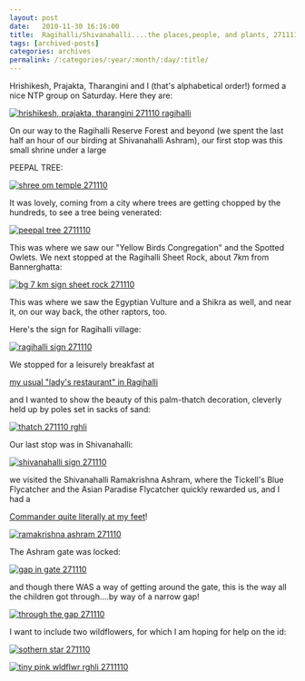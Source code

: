 ```yaml
---
layout: post
date:	2010-11-30 16:16:00
title:  Ragihalli/Shivanahalli....the places,people, and plants, 2711110
tags: [archived-posts]
categories: archives
permalink: /:categories/:year/:month/:day/:title/
---
```

Hrishikesh, Prajakta, Tharangini and I (that's alphabetical order!) formed a nice NTP group on Saturday. Here they are:


<a href="http://s1142.photobucket.com/albums/n602/Deepapctrsglr/?action=view&amp;current=IMG_7233.jpg" target="_blank"><img src="http://i1142.photobucket.com/albums/n602/Deepapctrsglr/IMG_7233.jpg" border="0" alt="hrishikesh, prajakta, tharangini 271110 ragihalli"></a>

On our way to the Ragihalli Reserve Forest and beyond (we spent the last half an hour of our birding at Shivanahalli Ashram), our first stop was this small shrine under a large 

PEEPAL TREE:

<a href="http://s1142.photobucket.com/albums/n602/Deepapctrsglr/?action=view&amp;current=IMG_7064.jpg" target="_blank"><img src="http://i1142.photobucket.com/albums/n602/Deepapctrsglr/IMG_7064.jpg" border="0" alt="shree om temple 271110"></a>

<lj-cut text="some more images">


It was lovely, coming from a city where trees are getting chopped by the hundreds, to see a tree being venerated:


<a href="http://s1142.photobucket.com/albums/n602/Deepapctrsglr/?action=view&amp;current=IMG_7077.jpg" target="_blank"><img src="http://i1142.photobucket.com/albums/n602/Deepapctrsglr/IMG_7077.jpg" border="0" alt="peepal tree 2711110"></a>

This was where we saw our "Yellow Birds Congregation" and the Spotted Owlets. We next stopped at the Ragihalli Sheet Rock, about 7km from Bannerghatta:

<a href="http://s1142.photobucket.com/albums/n602/Deepapctrsglr/?action=view&amp;current=IMG_7129.jpg" target="_blank"><img src="http://i1142.photobucket.com/albums/n602/Deepapctrsglr/IMG_7129.jpg" border="0" alt="bg 7 km sign sheet rock 271110"></a>

This was where we saw the Egyptian Vulture and a Shikra as well, and near it, on our way back, the other raptors, too.

Here's the sign for Ragihalli village:


<a href="http://s1142.photobucket.com/albums/n602/Deepapctrsglr/?action=view&amp;current=IMG_7140.jpg" target="_blank"><img src="http://i1142.photobucket.com/albums/n602/Deepapctrsglr/IMG_7140.jpg" border="0" alt="ragihalli sign 271110"></a>

We stopped for a leisurely breakfast at 

<a href="http://deponti.wordpress.com/2008/11/21/the-building-a-house-sparrow/"> my usual "lady's restaurant" in Ragihalli </a>

and I wanted to show the beauty of this palm-thatch decoration, cleverly held up by poles set in sacks of sand:


<a href="http://s1142.photobucket.com/albums/n602/Deepapctrsglr/?action=view&amp;current=IMG_7139.jpg" target="_blank"><img src="http://i1142.photobucket.com/albums/n602/Deepapctrsglr/IMG_7139.jpg" border="0" alt="thatch 271110 rghli"></a>

Our last stop was in Shivanahalli:

<a href="http://s1142.photobucket.com/albums/n602/Deepapctrsglr/?action=view&amp;current=IMG_7257.jpg" target="_blank"><img src="http://i1142.photobucket.com/albums/n602/Deepapctrsglr/IMG_7257.jpg" border="0" alt="shivanahalli sign 271110"></a>


we visited the Shivanahalli Ramakrishna Ashram, where the Tickell's Blue Flycatcher and the Asian Paradise Flycatcher quickly rewarded us, and I had a 

<a href=""> Commander quite literally at my feet</a>!


<a href="http://s1142.photobucket.com/albums/n602/Deepapctrsglr/?action=view&amp;current=IMG_7258.jpg" target="_blank"><img src="http://i1142.photobucket.com/albums/n602/Deepapctrsglr/IMG_7258.jpg" border="0" alt="ramakrishna ashram 271110"></a>

The Ashram gate was locked:


<a href="http://s1142.photobucket.com/albums/n602/Deepapctrsglr/?action=view&amp;current=IMG_7296.jpg" target="_blank"><img src="http://i1142.photobucket.com/albums/n602/Deepapctrsglr/IMG_7296.jpg" border="0" alt="gap in gate 271110"></a>

and though there WAS a way of getting around the gate, this is the way all the children got through....by way of a narrow gap!



<a href="http://s1142.photobucket.com/albums/n602/Deepapctrsglr/?action=view&amp;current=IMG_7299.jpg" target="_blank"><img src="http://i1142.photobucket.com/albums/n602/Deepapctrsglr/IMG_7299.jpg" border="0" alt="through the gap 271110"></a>


I want to include two wildflowers, for which I am hoping for help on the id:


<a href="http://s1142.photobucket.com/albums/n602/Deepapctrsglr/?action=view&amp;current=IMG_7181.jpg" target="_blank"><img src="http://i1142.photobucket.com/albums/n602/Deepapctrsglr/IMG_7181.jpg" border="0" alt="sothern star 271110"></a>

</lj-cut>


<a href="http://s1142.photobucket.com/albums/n602/Deepapctrsglr/?action=view&amp;current=IMG_7251.jpg" target="_blank"><img src="http://i1142.photobucket.com/albums/n602/Deepapctrsglr/IMG_7251.jpg" border="0" alt="tiny pink wldflwr rghli 2711110"></a>
